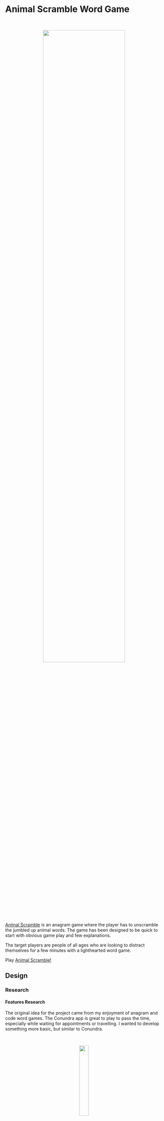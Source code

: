 # Animal Scramble Word Game

<br>
<p align="center" width="100%">
    <img width="72%" src="documentation/animal-scramble-demo.gif">
</p>
<br>

[Animal Scramble](https://jeskodes.github.io/word-scramble/) is an anagram game where the player has to unscramble the jumbled up animal words.
The game has been designed to be quick to start with obvious game play and few explanations.

The target players are people of all ages who are looking to distract themselves for a few minutes with a lighthearted word game.

Play [Animal Scramble!](https://jeskodes.github.io/word-scramble/)

## Design

### Research

#### Features Research

The original idea for the project came from my enjoyment of anagram and code word games. The Conundra app is great to play to pass the
time, especially while waiting for appointments or travelling. I wanted to develop something more basic, but similar to Conundra.

<br>
<p align="center" width="100%">
    <img width="24%" src="documentation\conundra-demo.gif">
</p>
<br>

Features of Conundra:

- Select three different levels: Practice, Easy, Hard.
- Gameplay: Buttons to scramble the word again, pass, start again. Scoreboard at the end showing correct and incorrect guesses.

#### Design Research

- I researched word game apps for layout and colour palette ideas.
- The main findings were that the apps used two - three colours, usually one being white, and green was a common main colour.
- Astra Wordsearch and Wordle-type games are two examples:

<br>
<p align="center" width="100%">
    <img width="60%" src="documentation/astra-wordsearch-research.png">
</p>
<br>

<br>
<p align="center" width="100%">
    <img width="60%" src="documentation/wordle-research.png">
</p>
<br>

##### Tutorial Research and Development:

I searched for Javacript word scramble tutorials to develop my knowlege of JavaScript and which included the basic features I wanted to include in the game.

A large part of the functionality of Animal Scramble is based on a tutorial by Laurence Svekis: [JavaScript Create 5 Fun Word Games by Laurence Svekis](https://www.udemy.com/course/javascript-games/learn/lecture/22686281?start=120#content). Additions, deletions, substitutions and changes are noted in the code.

##### Word Scramble by Laurence Svekis - Final Game Play

<br>
<p align = "center" style="background-color: gray">x
  <img src="documentation/word_scramble_udemy_gameplay.gif" width="30%" style = "border:2px solid gray"/>
</p>
</br>

I also referred to two similar tutorials by [CodingNepal.](https://www.youtube.com/watch?v=4-s3g_fU7Vg&t=992s)

##### Word Scramble by CodingNepal - Final Game Play

<br>
<p align = "center">
  <img src="documentation/codingnepal-word-scramble.gif" width="30%" /> 
</p>
</br>

### Design

- A minimally cluttered container which the user could pick up and play almost immediately.
- Intuitive game play: minimal text on the page and only a few instructions needed to understand game play.
- Slight use of border-radius for container, buttons and input box.
- Typeface: Serif font for labels such as name of game, buttons - slightly 70's style; used Patua One from [google fonts.](https://fonts.google.com/). Sans-serif font for input box and displaying correct word; used Roboto from [google fonts.](https://fonts.google.com/)
- Colour Palette: Despite research that word games tend to use a more muted colour palette with an emphasis on greens and white, the Animal Scramble game is targeted at users of all ages from 10 upwards. Animal Scramble's aim is to be lighthearted and fun. Therefore a more brightly coloured, retro theme was chosen with a colour palette to reflect this:


<br>
<p align = "center">x
  <img src="https://github.com/jeskodes/word-scramble/blob/main/documentation/animal-scramble-final-comp.gif" width="26%"/>
</p>
</br>


<br>
<p align = "center">x
  <img src="documentation\colour-palette-ws.png" width="39%"/>
</p>
</br>

- The design to give both information about the product and to showcase the photographer's work.
- Black/dark grey and white/off-white colour palette. Good contrast for readability.
- No thick borders and minimal use of border radius; simplistic, clutter-free styling.
- Typeface for main text: a serif font - this is currently trending and there is also [guidance](https://www.siteimprove.com/glossary/accessible-fonts/#:~:text=These%20font%20types%20are%20mostly,decision%20is%20up%20to%20you.) that it is more accessible for those with dyslexia as the letters are more easily distinguishable.
- Typeface for navigating site: a sans serif font such as Tahoma or Verdana which are also rated as having good accessibility.
- Text: clear and concise with only necessary links.
- Images to be a large feature of the site.

#### Wireframes

I initially planned to start design from a desktop first approach. However, as the project developed it became clear I was working towards a mobile first approach. This is reflective in the media queries - most are `min-width` but some are `max-width`. Part of the reason this became mobile first was using Bootstrap carousel and navbar templates which are designed to be mobile first. In the future, I would be much more conscious of mobile first vs desktop first and would design based on a mobile first approach.

Wireframes can be found [here](https://github.com/jeskodes/milestone-project-1-jesk/tree/main/documentation/wireframes)

I have noted the main changes from the wireframes as the project was developed in the course of this readme and in commenting the actual code.

## User Stories and Features

#### User Story 1:

1. As a child of approximately 8 - 13yrs who likes word games.
2. I want a quick game to keep me occupied.
3. So that I can test my skills and won't get bored travelling or waiting.

#### User Story 2:

1. As an adult who enjoys word games.
2. I want a quick game that will challenge me and keep me occupied.
3. So that I can relax with an engaging challenge.

#### User Story 3:

1. As an adult who enjoys word games.
2. I want a quick game that will challenge me and keep me occupied.
3. So that I can pass the time while waiting or travelling.

#### User Story 4:

1. As an older adult who enjoys word games and is retired.
2. I want a quick game that will challenge me.
3. So that I can keep my mind sharp.

##### User Steps:

- General search: SEO tags - brain-training, conundrum, letters and words, anagram, game, guessing, words, scramble, animals.

- Easily "plug in play" Animal Scramble. The design communicates how to play without the need for lots of rules.

##### MVP: Features/Acceptance Criteria:

- Single page.
- The user first arrives at the game title and game play.
- Start Button.
- Input box for guessing the word.
- Answer: The correct answer is always shown following guess, whether the uses guesses correctly or incorrectly.
- Next Button for next word.
- A way to skip a guess.
- A restart button to start a new game.
- Scoring.
- Accessibility: Tab controls can be used to play the game.

## Technologies Used

- JavaScript, HTML and CSS.
- VScode - Coding Editor.
- Chrome Dev tools
- [Google Fonts.](https://fonts.google.com/)
- [Favicon Icons](https://favicon.io)
- [fontawesome](https://fontawesome.com/) for social media icons.
- [github](https://github.com/) version control.
- [Repl:it](https://replit.com/) for experimenting with code.
- [Axe dev tools](https://www.deque.com/axe/devtools/) to test accessibility.
- [Webaim](https://wave.webaim.org/) WCAG Contrast checker.
- [W3C CSS Validation Service](https://wave.webaim.org/) to validate css.
- [W3C Markup Validation Service](https://validator.w3.org/#validate_by_input) to validate html.
- [JSON Formatter - Convert Array to JSON](https://jsonformatter.curiousconcept.com/#)
- [Validating JSON Object: jsonlint.com](https://jsonlint.com/)
- [JavaScript Linting: jshint.com](https://jshint.com/)
- [Convert mp4 to gif using ezgif.com](https://ezgif.com/)

## Current Features

### Navigation Bar

Responsive, fixed navbar with links, initially to home, workshops, and prints/gallery of photographers work. The design changed over the course of development, and now includes links to Workshops, Contact, About and Social Media as these are more relevant to this product. The design of the navbar is slightly different on the sign-up form page and the response page to provide a button to go back to "Home".
The navbar is fixed and mirrored, with minor changes across all three html files, in this way the user doesn't need to click back to return to each page and can easily navigate to their desired section of the webpage. The navbar theme and hamburger menu are from a Bootstrap template. The following modifications have been made:

- The font color on the navbar has been changed so that all elements are the same colour, rather than one being initially in bold and selected.
- The links have been styled - see links section below.
- The text on the navbar is hidden on smaller screens and replaced with a hamburger menu.
- The search box has been removed.
- A social media link has been added with a dropdown menu.
- The buttons have been removed.

### The Hero Image

The Hero Image is a carousel, showcasing three of the photographer's photos. The carousel was chosen because research into similar photography workshop or photography safari webpages showed that there was often a carousel with images and this is a good opportunity to immediately present the user with ideas of the types of things they could photograph.
There is text overlaying the images providing basic information about the website:

1. What: Wildlife Photography Workhsops.
2. Where: The New Forest, Hampshire, UK.
3. Who: Pen B Photography.

In order to be responsive, the carousel text and images have been hidden using Bootstrap `d-sm-none` (≥576px and up) and replaced with a background image and text overlay. This has been done by adding an additional section which is hidden on all but xs <576px screens.

```
  <section class="d-block d-sm-none section--image">
    <div class="hero__text__sm">
      <h1 class="d-block d-sm-none header__text__sm">Wildlife Photography Workshops</h1>
    </div>
  </section>
```

Below are screenshots of the hero image on extra small and small screens and up.

![xs screens](https://github.com/jeskodes/milestone-project-1-jesk/blob/main/documentation/readmeimages/hero_image_xs_screens400x628.png)
![sm screens and up](https://github.com/jeskodes/milestone-project-1-jesk/blob/main/documentation/readmeimages/hero_image_sm_upwards400x587.png)

A Bootstrap carousel template was chosen for two reasons: firstly, it requires javascript which I am not proficient in and secondly because part of my aim with this project was to develop knowledge and skills using and modifying Bootstrap. The challenges of using a Bootstrap template carousel have been:

- I don't fully understand the inner workings of the carousel.
- Modifying parts of the carousel took some time and effort and often had knock-on effects on other aspects of the carousel that were unexpected.
- I initially started using a carousel template that used svg files rather than img files; this was problematic and after research and trial and error I eventually found an earlier version of the template which used img instead of SVG.
- I've noted in the code where I have modified the template, the main changes/addtions are:
  - Adding images and styling to make them responsive and scale correctly.
  - Stopping the carousel from scrolling immediately as the webpage loads as this was distracting.
  - Vertically and horizontally aligninig the positon of the text overlay and changing the colour and font.
  - Changing the top margin so that the images fit.
  - Removing the caption text.
  - Removing buttons.

##### Comparison of the original Bootstrap Carousel with Wildlife Photography Worskhops Carousel and navbar

![Bootstrap 5 carousel](https://github.com/jeskodes/milestone-project-1-jesk/blob/main/documentation/readmeimages/bootstrap_5_original_template700x258.png)

![Modified Carousel](https://github.com/jeskodes/milestone-project-1-jesk/blob/main/documentation/readmeimages/example_edited_bs_carousel_img700.png)

I initially modified the bootstrap template by hiding the text on xs and sm screens, however despite the images being responsive and scaling, they looked a bit narrow.
I then made a separate hero image with text overlay to be displayed just for xs screens, and hid the carousel entirely. In this way, just the main product headline of the site - "Wildlife Photography Workshops" is shown.

1. [Carousel Template](https://getbootstrap.com/docs/4.5/components/carousel/): Bootstrap 5 - with src SVG.
2. [Carousel Template](https://getbootstrap.com/docs/4.5/components/carousel/): Bootstrap 4.5 - with src img instead of SVG.

### Welcome Section

This section provides a photo and a brief introduction to the photographer, Penny; this was kept short as the webpage needed to be responsive so it would have taken up too much space on smaller screens. It was also kept short as the user's main objective visitng the site is to find out about the workshops being offered. There is a link to "read more" at the end of the introduction to the photographer which takes the user to the "About the Photographer" Section if they would like to read more.
This section is responsive and I initially styled it with flex to `flex-direction: row;` on larger screens and `flex-direction:column;` on smaller screens. In the end, the design of the section looked better as just `flex-direction: column;` so I targeted the responsiveness with padding and margins.

Below is the welcome card which the user first comes to, followed by the Meet the Photographer card which contains more information and is navigated to via a link from the welcome card or by scrolling past the information on the workshops.

![welcome section](https://github.com/jeskodes/milestone-project-1-jesk/blob/main/documentation/readmeimages/bio__img_1_500x234.png)
![meet the photographer](https://github.com/jeskodes/milestone-project-1-jesk/blob/main/documentation/readmeimages/bio__img500x227.png)

### Workshops Cards Section

This section has 4 cards each with a brief overview of the different workshops available. Each card has a different image which is taken by the photographer. The cards are also links which take the user to the main "Workshops" section. My research showed that cards are a popular feature to use to give the user information. The cards also presented an opportunity to learn more about and experiment with both grid and flex. I initially started off with a [youtube tutorial](https://www.youtube.com/watch?v=Aje9cXDzklk) on how to make cards using grid (credits below) - however, I found that for my purposes and the way I wanted the cards to respond, I eventually went from using grid to flex. This meant that the cards would wrap responsively without media queries. Challenges I found here were keeping a track of which element was the flex parent and which the flex child. I also found the cards were bigger than I wanted so I experimented with changing the height, font size, margins and padding to get them to a size I wanted. The cards are still bigger than aimed for and this is something that could be worked on in the future.

![workshop cards](https://github.com/jeskodes/milestone-project-1-jesk/blob/main/documentation/readmeimages/workshop_cards.png)

### Workshops Details Section

- 4 simple full page cards composed of image h3 and p and centered text which list the features of the each workshop based on the user stories for the workshops.
- Internal links from the workshop cards to these section and links in this section to the register form page and back to the Workshops Cards.
- The design of this section was relatively simple and uses `flex-direction: column;` for all screen sizes.
- The responsiveness and layout of the text was the main development and design focus of this section.
- Devtools were frequently used to check and edit the margins of the longer text for different screen sizes.
- The main text was originally designed to for `text-align: center;` however, in practice it looked and read more easily as `text-align: right;`.

### About the Photographer Section

- Simple card with image of the photographer and information about: who the photographer is, their experience, knowledge and skills. More information about how the workshops are run and why the photographer runs the workshops.
- External links (in new tabs) to the photographer's youtube channel, flickr and the contact form.

### Embedded Youtube Clip

A youtube clip was embedded at the end of the page to give the user more insight into the area, the photographer and a general feel for the how the workshops will operate. This also provides the photographer with opportunities to showcase their knowledge and skills further. Having embedded Youtube clips once before, I was concerned about the sizing and positioning of the `<iframe>`; I was initially going to use flex to contain the youtube clip. However, following some research and with some trial and erro, I wrapped the clip in two divs; I was aware I needed to have a space for the clip to fit into and for it's sizing to be relative to in order to keep it under control. By using vw, percentages and auto I hoped this would keep the clip responsive - which it did. Note the `padding-bottom: 56.25%;` of the second div below - this is a code snipped I had used before and it worked and is from [stackoverflow](https://stackoverflow.com/questions/15844500/shrink-a-youtube-video-to-responsive-width).

```
/* Embedded Youtube */

.youtube__outer__box {
  max-width: 80vw;
  margin-left: auto;
  margin-right: auto;
}

.youtube--container {
  position: relative;
  padding-bottom: 56.25%;
  height: 0;
  width: 100%;
}

.iframe {
  position: absolute;
  top: 0;
  left: 0;
  width: 100%;
  height: 100%;
}

.p__youtube {
  padding-top: 0.75rem;
  padding-bottom: 1rem;
  text-align: center;
}
```

### Register Page

Short, simple form where the user is required to input their name and email address and select from a drop down menu which workshop they are interested in. The form is overlayed on another example of the photographer's wildlife photos. The input boxes are styled to be transparent; Axe devtools were used to check the contrast is accessible. The name and email input boxes have `required` set so the form can't be submitted without them being filled in accurately.
When the user clicks submit they are taken to a response.html page which is almost identically coded to the register page, but with a different background image and the button is a link back to the main page.

![contact form image](https://github.com/jeskodes/milestone-project-1-jesk/blob/main/documentation/readmeimages/contact_form_pg1000x464.png)

This was developed by styling the section using `display: grid` and the form `display: flex`. There was a bug where the form's edges were cut off on landscape smartphones at 650px. My initial fix was to add `height: 100vh` to the grid container then adjust the `margin-top` and `margin-bottom` properties by trial and error. This was finally redundant, as the grid container and flex container had been missing the `align-content: center;` styling and the grid container's margins weren't properly specified.

### The Footer

- Copyright information.
- Links to the photographer's social media sites (in new tabs).
- Link to the contact form.
- Link to workshops.

The footer was designed to be fully responsive, with a `flex-direction:row;` layout for desktops and a `flex-direction:column` layout for mobiles. In the end, due to time constraints, it follows just a `flex-direction:row;` format. It's fully responsive and this doesn't impact significantly on the final desktop rendering.

The original desktop mockup made on [repl:it](https://replit.com/@JessicaClark6/footer)

![Desktop Layout Design ](https://github.com/jeskodes/milestone-project-1-jesk/blob/main/documentation/readmeimages/desktop_layout_footer_design.png)

The final rendering of the footer:

![Final footer layout](https://github.com/jeskodes/milestone-project-1-jesk/blob/main/documentation/readmeimages/final_footer_layout.png)

### Additional Features

#### Internal Links

- Initially all links were styled as:

```
a:hover {
color: white;
text-decoration: none;
font-weight: bold;
}
```

This styling caused many design/UX issues; when hovering over the text, the links would enlarge and shift everything next to them.
Therefore, I began styling the links in groups.

In future I would carefully plan how I want the anchor links to be styled to keep there from being too many separate anchor link classes.

##### Nav Links and Footer Links a:hover:

- Styled to change color to white on hover.
- It was a little more difficult changing the nav links as they initially came with a Bootstrap navbar template.
- In future I would not use a Bootstrap template.
- Colour selection was important as the links were white on a dark background; it was important for accessibility
  to select another initial colour that had a high enough contrast and fit with the overall design.

##### Workshop Card Links:

- I made the whole cards into links, so that the user can click anywhere to be taken to the selected workshop.
- This intiially caused issues with the cards expanding and contracting when hovered over.
- I styled the button only and styled the actual whole card link to `text-decoration: none;`. This fixed this issue.  
   `:hover {
                          font-weight: bold;
                          }
                       `

##### Bio Sections and Detailed Workshop Sections:

- Here, I removed the hover effect for a more subtle, understated quality. The links are not as essential as in the other sections and I didn't want
  to bombard the user with more links than necessary.

### Additional Features/Modifications that could be added in the future:

- A responsive image gallery using either grid or flex; in this way images of varying sizes could be used.
- Making the workshop cards smaller.
- Social proof in the form of reviews: (<asides>) with images with reviews overlayed at the top or bottom of each section.
- A section where the photographer's prints can be purchased or links to an online shop to buy prints.
- The css classes became confusing as there were a lot of classes with the word "workshop" in them as well as lots of classes with "title" or "text"; I would simplify the classes using the BEM conventions.
- In the future I will continue to aime to follow the [BEM](https://css-tricks.com/bem-101/) (Block, Element, Modifier) naming conventions. Before beginning a new project I would read/watch more tutorials on naming classes.
- Greater use of flexbox; with more knowledge I would use flexbox to streamline the coding of the project.
- The Workshops cards could be made smaller to fit four onto 1200px screen.

## Testing

### Verification

### Responsiveness

The pages were tested for responsiveness across different devices using Chrome DevTools. Overall responsiveness is good from mobile devices up to desktops.

![Responsiveness grid](https://github.com/jeskodes/milestone-project-1-jesk/blob/main/documentation/readmeimages/responsiveness_grid.png)

![Mobile](https://github.com/jeskodes/milestone-project-1-jesk/blob/main/documentation/readmeimages/responsiveness%20iphonexr_ipadair.png)

![Desktop](https://github.com/jeskodes/milestone-project-1-jesk/blob/main/documentation/readmeimages/desktop_responsiveness.png)

##### The pages were tested on a real iphone Air and iphoneSE.

- iphoneSE BUG: The bottom of the contact form was cut off in landscape mode.

![Bug landscape iphone SE](https://github.com/jeskodes/milestone-project-1-jesk/blob/main/documentation/readmeimages/iphonese_landscape.png)

---

### Lighthouse

![Lighthouse score](https://github.com/jeskodes/milestone-project-1-jesk/blob/main/documentation/readmeimages/lighthouse_score.png)

#### The site scored well on accessibility. It scored lowest on performance with concerns about lazy loading and the deprecating of images.

![](https://github.com/jeskodes/milestone-project-1-jesk/blob/main/documentation/readmeimages/lighthouse_performance_score.png)

---

### Axe Chrome DevTools

![axe devtools](https://github.com/jeskodes/milestone-project-1-jesk/blob/main/documentation/readmeimages/axe_devtools_report.png)

##### Axe DevTools highlighted 5 serious issues; these were all with the colour contrast of the links in the main section of the webpage.

##### These were fixed using the [webaim](https://wave.webaim.org/) WCAG Contrast checker.

![webaim contrast checker](https://github.com/jeskodes/milestone-project-1-jesk/blob/main/documentation/readmeimages/webaim_contrast_passed_links.png)

---

### W3C Validation Services

![Validation results](https://github.com/jeskodes/milestone-project-1-jesk/blob/main/documentation/readmeimages/W3C_validations_box.png)

## W3C CSS Validation Service

The [W3C CSS Validation Service](https://jigsaw.w3.org/css-validator/#validate_by_input) found 8 warnings and 1 syntax error.

The syntax error was: `flex-wrap:no-wrap`; this was changed to `flex-wrap:nowrap`.

The warnings were all for vendor extensions, e.g. -webkit-transform. I checked stack overflow and found that these are not classed as syntax errors. They will not affect the code and there is a lot of discussion about whether they should show up in a css validator. I checked the css and found that all of the warnings were linked to the carousel code snippet that I had used. I have not removed these in case there are knock on effects. I have taken into account the warnings.

![css validator](https://github.com/jeskodes/milestone-project-1-jesk/blob/main/documentation/readmeimages/warnings_jigsaw_vendor_extensions.png)

## W3C Markup Validation Service

##### The [W3C Markup Validation Service](https://validator.w3.org/#validate_by_input) was used to validate the html.

There were 5 warnings and 21 errors on index.html file.

These warnings were all _The document is not mappable to XML 1.0 due to two consecutive hyphens in a comment_, and were because I had used the BEM (Bock, Element, Modifier) naming conventions for classes, e.g. `class="workshop--section"`. I'm still grasping the syntax of the naming conventions, but had followed the guidance on [CSS Tricks](https://css-tricks.com/bem-101/). Having checked stack overflow I realised that the classes were in bits of code that I had commented out, and this was the cause of the warnings. I deleted the commented out code and fixed these warnings.

##### The errors included:

- _Bad value button for attribute type on element a: Subtype missing._
- Stray end tag.
- Unclosed element.
- Space in the path of a img src.
- _The element button must not appear as a descendant of the a element._
- _The frameborder attribute on the iframe element is obsolete. Use CSS instead._

##### Fixes:

- I changed the names of the jpg files with spaces in their names and updated the html.
- I deleted unusued commented out code that was not needed.
- I closed the element without a closing tag.

##### The error with the `a` tag wrapping a `<button>` element was in the workshops cards section:

```
     <div class="workshops--grid--wrapper">
       <div class="workshops--card">
         <a href="#workshop__custom-tours" class="workshop__card__content">
           <div class="img--card--autumn"></div>
           <h3 class="workshop--title">Create <br> Custom Tours</h3>
           <button class="btn--workshops" type="button" aria-label="button learn more"><span class="btn__ws__hover">Learn more</span></button>
         </a>
       </div>
     </div>
```

I attempted to change this, but it broke the structure of the cards. I have left this error in and this is something that I would fix in the future.

##### _The frameborder attribute on the iframe element is obsolete. Use CSS instead._

```
          <div class="youtube--container"><iframe class="iframe" width="560" height="315"
              src="https://www.youtube.com/embed/IfgwoXY5NnI" title="YouTube video player" frameborder="0"
              allow="accelerometer; autoplay; clipboard-write; encrypted-media; gyroscope; picture-in-picture; web-share"
              aria-label="Pen B video link relaxing woodland landscapes" allowfullscreen>
            </iframe></div>
```

The above error came from the pre-written code when copying the link from YouTube. At this stage the video works. I have left this error in and in the future would investigate how to use CSS instead of the `frameborder` attribute.

##### _Bad value button for attribute type on element a: Subtype missing._

```<a class="carousel-control-prev" href="#carouselExampleCaptions" role="button" type="button" data-slide="prev">
        <span class="carousel-control-prev-icon" aria-hidden="true"></span>
        <span class="sr-only">Previous</span>
      </a>
```

This is the Bootstrap code for the carousel controls. I have not changed this as the controls work and I would be concerned about breaking the controls. In future I would learn how to add carousel controls from scratch.

##### Retest index.html using [W3C Markup Validation Service](https://validator.w3.org/#validate_by_input):

After fixing the errors I could and leaving the errors discussed above the retest results were 7 errors, these were:

- The buttons wrapped in an `a` tag.
- The issue with the `frameborder` in the `<iframe>`.

---

## Features Testing

There was a bug during development where the internal links jumped to near the intended section, but it was not central on the screen.
Fixed: Added `html {scroll-padding-top: 5rem;}` to offset the space taken up by the fixed navbar.

The colour of the links in the main section had already been changed to meet accessibility contrast. In terms of useability they then became too dark and have now been changed again after checking the contrast with [Webaim](https://wave.webaim.org/) WCAG Contrast checker.

The `home` link from the footer was not working. Querying whether this could be linked to the added `scroll-padding-top`; this required further investigation.
Changed link to `<a href="index.html#home"></a>`; this worked then broke. Changed the home link to `index.html` and this worked. Query whether this relates to there being footers on the register and response pages also and `id="home"` on those pages too.

See results tables below.

![Features testing main page](https://github.com/jeskodes/milestone-project-1-jesk/blob/main/documentation/readmeimages/test_features.png)

![Features testing contact form](https://github.com/jeskodes/milestone-project-1-jesk/blob/main/documentation/readmeimages/contact_form_test.png)

---

## User Stories

The user stories for the workshops have been tested and overall, the webpage meets the acceptance criteria.

Please see user story validation below.

![user story 2 validation](https://github.com/jeskodes/milestone-project-1-jesk/blob/main/documentation/readmeimages/user_story_2.png)

![user story 3 validation](https://github.com/jeskodes/milestone-project-1-jesk/blob/main/documentation/readmeimages/user_story_3.png)

![user story 4 validation](https://github.com/jeskodes/milestone-project-1-jesk/blob/main/documentation/readmeimages/user_story_4.png)

## Deployment

This site was deployed using git, github and vscode. I chose to use vscode in order to become proficient using it.

I set up this project first setting up the folder and files using the command line on my laptop. I created an identically named repository on github.

I wanted to learn how to work with vs code and local and remote git repositories and followed this [freecodecamp tutorial](https://www.freecodecamp.org/news/create-and-sync-git-and-github-repositories/#scenario-2-remote-first) on syncing local and remote repositories using vs code.
Throughout the project I then used git push and and git pull commands to keep both repositories in sync after git status and git add.
I mainly synced repositories using vs code. I deployed the site here on github through the actions tab.

Please access the site on the following link [Pen B Wildlife Photography Workshops](https://jeskodes.github.io/milestone-project-1-jesk/)

## Credits

### Images

All images are copyrighted to Pen B Photos 2023 and used with full permission.

#### Content

![]()
![]()

Initial Bootstrap 5 Carousel Basic Template and rough plan for layout of page:
https://getbootstrap.com/docs/5.0/examples/carousel/

Bootstrap 4 Carousel Template - with captions - which I modified:
https://getbootstrap.com/docs/4.0/components/carousel/

Positioning of Text on Carousel - which I modified - code from:
https://forum.bootstrapstudio.io/t/positioning-of-carousel-caption/4727/2

Choice of typeface - accessibility:
https://fonts.google.com/knowledge/readability_and_accessibility/introducing_accessibility_in_typography

Choice of typeface - accessibility:
https://www.siteimprove.com

Choice of typeface - dyslexia:
https://medium.com/the-readability-group/a-guide-to-understanding-what-makes-a-typeface-accessible-and-how-to-make-informed-decisions-9e5c0b9040a0
_Serif style typefaces can enable more fluid readability for advanced readers due to the additional disambiguated letter shaping_

Checking contrast of text:
https://webaim.org/resources/contrastchecker/

BEM
https://css-tricks.com/bem-101/

Flexbox
https://css-tricks.com/snippets/css/a-guide-to-flexbox/

Table of Best Image Sizes (px) for website:
https://tiny-img.com/blog/best-image-size-for-website/

Optimising Images for websites:
https://www.jimdo.com/blog/optimize-website-images-for-better-design-seo/

Uploading and linking images:
https://postimg.cc/VS2WqNmn

Tutorial on using Flexbox to create card design layout (Welcome card)
https://getflywheel.com/layout/flexbox-create-modern-card-design-layout/

Youtube tutorial on creating responsive profile cards using grid:
https://www.youtube.com/watch?v=Aje9cXDzklk

Youtube tutorial on creating responsive profile cards using flexbox:
https://www.youtube.com/watch?v=LQojwgg11z4&t=197s

Freecodecamp article on web layouts using CSS and Grid:
https://www.freecodecamp.org/news/web-layouts-use-css-grid-and-flex-to-create-responsive-webpages/

Tutorial on aligning text and image side by side:
https://www.youtube.com/watch?v=Q0KNxDpt71c&list=WL&index=2&t=101s

Tutorial on creating a responsive registration form:
https://www.youtube.com/watch?v=okbByPWS1Xc

Guidance on how to resize and make responsive embed youtube:
https://stackoverflow.com/questions/15844500/shrink-a-youtube-video-to-responsive-width

Tutorial on how to make a youtube video responsive:
https://www.youtube.com/watch?v=9YffrCViTVk

Tutorial on CSS Aspect Ratio video:
https://blog.webdevsimplified.com/2020-12/responsive-css-video

Guidance on adding scroll-padding-top property to offset fixed navbar:
https://getpublii.com/blog/one-line-css-solution-to-prevent-anchor-links-from-scrolling-behind-a-sticky-header.html

Tuturial on creating a responsive footer:
https://www.youtube.com/watch?v=qA6Yvu41dpo

Tutorial on how to create and sync git and github repositories:
https://www.freecodecamp.org/news/create-and-sync-git-and-github-repositories/#scenario-2-remote-first

### Command line:

https://www.theodinproject.com/lessons/foundations-git-basics

### Credits

- [JavaScript Create 5 Fun Word Games by Laurence Svekis](https://www.udemy.com/course/javascript-games/learn/lecture/22686281?start=120#content)
- [Word Scramble Game Youtube Tutorial by Coding Nepal](https://www.youtube.com/watch?v=4-s3g_fU7Vg&t=992s)
- [Word Scramble Game Tutorial by Coding Nepal](https://www.codingnepalweb.com/word-scramble-game-html-javascript/)

- [Youtube Tutorial: 3 Ways to code Rock Paper Scissors with Ania Kubow](https://www.youtube.com/watch?v=RwFeg0cEZvQ)

- [Git Hub Repo - Learning how to add reset button and replay](https://github.com/mariaalouisaa/pokemon-top-trumps/blob/main/index.html)

- [Tic Tac Toe Tutorial - Research how to refresh game](https://www.youtube.com/watch?v=JsErMawwdOw)

- [W3 Explanation of keyboard and mouse events: w3.org](https://www.w3.org/WAI/GL/WCAG20/WD-WCAG20-TECHS-20071102/SCR20.html)

- [JavaScript Keyboard Events Tutorial: the keyup and keydown Event Listeners](https://www.youtube.com/watch?v=OiYmhhe6Inc)

- [Youtube Tutorial Event Handlers and Event Listeners](https://www.youtube.com/watch?v=xogpUfUL5kY)

- [Tutorial Listening to Multiple Events in Vanilla JS](https://gomakethings.com/listening-to-multiple-events-in-vanilla-js/)

- [Animals Array](https://gist.github.com/borlaym/585e2e09dd6abd9b0d0a)

- [Colour Palettes and Hex Codes: coolor.co](https://coolors.co/)

- [Background Image from iStockPhoto.com](https://www.istockphoto.com/)

- [Make Reload of Page Smoother with CSS Animation and @keyframes: geeksforgeeks.org](https://www.geeksforgeeks.org/how-to-create-fade-in-effect-on-page-load-using-css/)

- [JSON Formatter - Convert Array to JSON](https://jsonformatter.curiousconcept.com/#)

- [Create new button from tutorial: www.3schools.in](<https://www.3schools.in/2022/08/how-to-create-button-with-id-js.html#:~:text=Use%20the%20createElement()%20method%20and%20set%20in%20a%20variable,an%20id%20to%20that%20button>)

- [Hex Colors from Background Image: imagecolorpicker.com](https://imagecolorpicker.com/)

- [Validating JSON Object: jsonlint.com](https://jsonlint.com/)

- [Favicon Icons: favicon.io](favicon.io)

- [JavaScript Linting: jshint.com](https://jshint.com/)

- [Convert mp4 to gif using ezgif.com](https://ezgif.com/)

- [Center align an img in README.md from stack overflow](https://stackoverflow.com/questions/12090472/how-do-i-center-an-image-in-the-readme-md-file-on-github/62383408#62383408)

- [Video Bugs and Functionality Using Bandicam.com](https://www.bandicam.com/)
